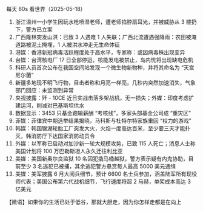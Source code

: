 每天 60s 看世界（2025-05-18）

1. 浙江温州一小学生因玩水枪喷湿老师，遭老师掐脖扇耳光，并被威胁从 3 楼扔下，警方已立案
2. 广西隆林突发山洪：已致 3 人遇难 1 人失联；广西北流遭遇强降雨：农田被淹道路被泥土掩埋，1 人被洪水冲走无生命体征
3. 港媒：香港新冠病毒活跃程度处于高水平，专家称：或因病毒株出现变异
4. 台媒：台湾核电厂 17 日全部停运，核能发电被禁止，岛内忧将出现缺电危机
5. 科研人员首次公布在我国空间站发现一个微生物新物种，并将其命名为 “天宫尼尔菌”
6. 新疆多地现不明飞行物，目击者称和月亮一样亮，几秒内突然加速消失，气象部门回应：未监测到异常
7. 央视披露：歼 - 10CE 近日实战击落多架战机，无一损失；外媒：印度考虑扩建运河，削减对巴基斯坦供水
8. 数据显示：3453 只基金跑输薪酬 “考核线”，多家头部基金公司成 “重灾区”
9. 菲媒：菲律宾中期选举结果揭晓，马科斯与杜特尔特家族重回 “权力的游戏”
10. 韩媒：韩国锦湖轮胎工厂突发大火，火焰一度高达百米，至少要三天才能扑灭，韩消防厅下达国家消防动员令
11. 外媒：以军称已启动对加沙新一轮大规模攻势，已致 115 人死亡；消息人士称美国计划将 100 万巴勒斯坦人永久迁往利比亚
12. 美媒：美国新奥尔良监狱 10 名囚犯撬马桶越狱，警方表示疑有内鬼协助，目前至少 3 名逃犯已被捕，其余逃犯警方悬赏每人最高 5000 美元通缉
13. 美媒：美军披露 6 月大阅兵细节，预计 6600 名士兵参加，涵盖陆军所有现役师代表；美国公布第六代战机细节，飞行速度将超 2 马赫，单架成本高达 3 亿美元

【微语】如果你的生活已处于低谷，那就大胆走，因为你怎样走都是在向上